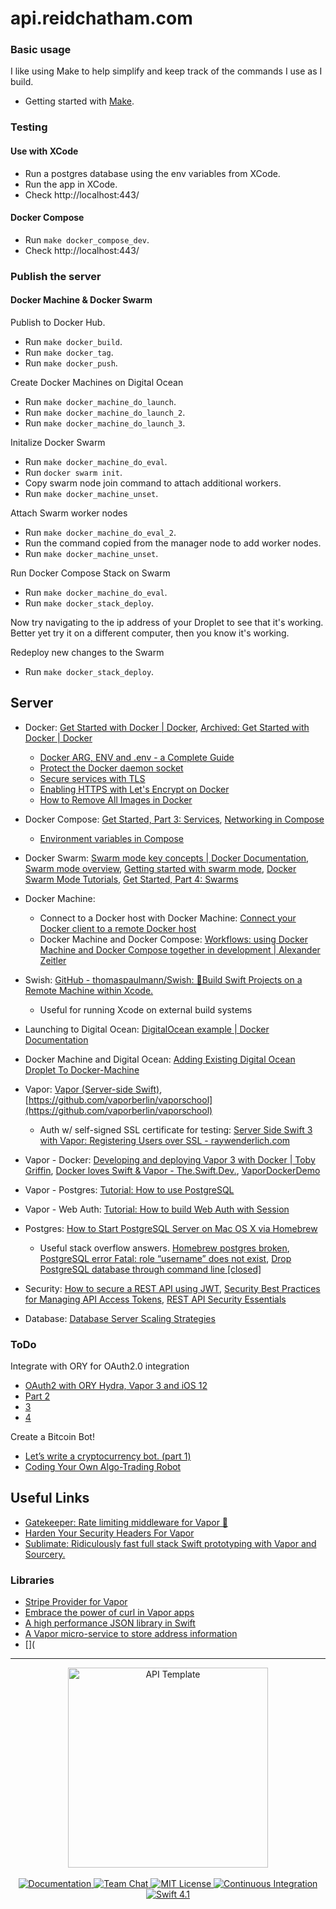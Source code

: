 # api.reidchatham.com

### Basic usage

I like using Make to help simplify and keep track of the commands I use as I build.
- Getting started with [Make](https://www.cs.oberlin.edu/~kuperman/help/make.html).

### Testing

#### Use with XCode

- Run a postgres database using the env variables from XCode.
- Run the app in XCode.
- Check http://localhost:443/

#### Docker Compose

- Run `make docker_compose_dev`.
- Check http://localhost:443/

### Publish the server

#### Docker Machine & Docker Swarm

Publish to Docker Hub.
- Run `make docker_build`.
- Run `make docker_tag`.
- Run `make docker_push`.

Create Docker Machines on Digital Ocean
- Run `make docker_machine_do_launch`.
- Run `make docker_machine_do_launch_2`.
- Run `make docker_machine_do_launch_3`.

Initalize Docker Swarm
- Run `make docker_machine_do_eval`.
- Run `docker swarm init`.
- Copy swarm node join command to attach additional workers.
- Run `make docker_machine_unset`.

Attach Swarm worker nodes
- Run `make docker_machine_do_eval_2`.
- Run the command copied from the manager node to add worker nodes.
- Run `make docker_machine_unset`.

Run Docker Compose Stack on Swarm
- Run `make docker_machine_do_eval`.
- Run `make docker_stack_deploy`.

Now try navigating to the ip address of your Droplet to see that it's working. Better yet try it on a different computer, then you know it's working.

Redeploy new changes to the Swarm
- Run `make docker_stack_deploy`.


## Server
- Docker: [Get Started with Docker | Docker](https://www.docker.com/get-started), [Archived: Get Started with Docker | Docker](https://github.com/rchatham/docker.github.io/tree/master/get-started)
	* [Docker ARG, ENV and .env - a Complete Guide](https://vsupalov.com/docker-arg-env-variable-guide/)
	* [Protect the Docker daemon socket](https://docs.docker.com/engine/security/https/)
	* [Secure services with TLS](https://docs.docker.com/ee/ucp/interlock/usage/tls/)
	* [Enabling HTTPS with Let's Encrypt on Docker](https://medium.com/bros/enabling-https-with-lets-encrypt-over-docker-9cad06bdb82b)
	* [How to Remove All Images in Docker](https://www.hostinger.com/tutorials/docker-remove-all-images-tutorial/#Using-Docker-Remove-Images)

- Docker Compose: [Get Started, Part 3: Services](https://github.com/rchatham/docker.github.io/blob/master/get-started/part3.md), [Networking in Compose](https://docs.docker.com/compose/networking/)
	* [Environment variables in Compose](https://docs.docker.com/compose/environment-variables/)

- Docker Swarm: [Swarm mode key concepts | Docker Documentation](https://docs.docker.com/engine/swarm/key-concepts/), [Swarm mode overview](https://docs.docker.com/engine/swarm/#swarm-mode-cli-commands), [Getting started with swarm mode](https://docs.docker.com/engine/swarm/swarm-tutorial/), [Docker Swarm Mode Tutorials](https://github.com/docker/labs/tree/master/swarm-mode), [Get Started, Part 4: Swarms](https://docs.docker.com/v17.09/get-started/part4/)

- Docker Machine:
	* Connect to a Docker host with Docker Machine: [Connect your Docker client to a remote Docker host](https://www.kevinkuszyk.com/2016/11/28/connect-your-docker-client-to-a-remote-docker-host/)
	* Docker Machine and Docker Compose: [Workflows: using Docker Machine and Docker Compose together in development | Alexander Zeitler](https://alexanderzeitler.com/articles/docker-machine-and-docker-compose-developer-workflows/)

- Swish: [GitHub - thomaspaulmann/Swish: 👷Build Swift Projects on a Remote Machine within Xcode.](https://github.com/thomaspaulmann/Swish)
	* Useful for running Xcode on external build systems

- Launching to Digital Ocean: [DigitalOcean example | Docker Documentation](https://docs.docker.com/machine/examples/ocean/)

- Docker Machine and Digital Ocean: [Adding Existing Digital Ocean Droplet To Docker-Machine](https://medium.com/rayn-studios/adding-existing-digital-ocean-droplet-to-docker-machine-93dfb28e1d96)

- Vapor: [Vapor (Server-side Swift)](https://vapor.codes), [https://github.com/vaporberlin/vaporschool](https://github.com/vaporberlin/vaporschool)
	* Auth w/ self-signed SSL certificate for testing: [Server Side Swift 3 with Vapor: Registering Users over SSL - raywenderlich.com](https://www.youtube.com/watch?v=mAiZTB-ZEDY)

- Vapor - Docker: [Developing and deploying Vapor 3 with Docker | Toby Griffin](https://tobygriffin.dev/2018/05/14/developing-deploying-vapor-docker.html), [Docker loves Swift & Vapor - The.Swift.Dev.](https://theswiftdev.com/2018/11/15/docker-loves-swift-and-vapor/), [VaporDockerDemo](https://github.com/tylermilner/VaporDockerDemo)

- Vapor - Postgres: [Tutorial: How to use PostgreSQL](https://medium.com/@martinlasek/tutorial-how-to-use-postgresql-efb62a434cc5)

- Vapor - Web Auth: [Tutorial: How to build Web Auth with Session](https://medium.com/@martinlasek/tutorial-how-to-build-web-auth-with-session-f9f64ba49830)

- Postgres: [How to Start PostgreSQL Server on Mac OS X via Homebrew](https://chartio.com/resources/tutorials/how-to-start-postgresql-server-on-mac-os-x/)
	* Useful stack overflow answers. [Homebrew postgres broken](https://stackoverflow.com/questions/27700596/homebrew-postgres-broken), [PostgreSQL error Fatal: role “username” does not exist](https://stackoverflow.com/questions/28276706/postgresql-error-fatal-role-username-does-not-exist), [Drop PostgreSQL database through command line [closed]](https://stackoverflow.com/questions/7073773/drop-postgresql-database-through-command-line)

- Security: [How to secure a REST API using JWT](https://blog.logrocket.com/how-to-secure-a-rest-api-using-jwt-7efd83e71432/), [Security Best Practices for Managing API Access Tokens](https://dzone.com/articles/security-best-practices-for-managing-api-access-to), [REST API Security Essentials](https://restfulapi.net/security-essentials/)

- Database: [Database Server Scaling Strategies](https://realscale.cloud66.com/database-server-scaling-strategies/)

### ToDo
Integrate with ORY for OAuth2.0 integration
- [OAuth2 with ORY Hydra, Vapor 3 and iOS 12](https://medium.com/12plus1/oauth2-with-ory-hydra-vapor-3-and-ios-12-ca0e61c28f5a)
- [Part 2](https://medium.com/12plus1/oauth2-implementation-with-ory-hydra-vapor-3-and-ios-12-d1fe688a5479)
- [3](https://medium.com/12plus1/oauth2-implementation-with-ory-hydra-vapor-3-and-ios-12-8a98d1451caf)
- [4](https://medium.com/12plus1/oauth2-implementation-with-ory-hydra-vapor-3-and-ios-12-dc765f2b5d68)

Create a Bitcoin Bot!
- [Let’s write a cryptocurrency bot. (part 1)](https://medium.com/@joeldg/an-advanced-tutorial-a-new-crypto-currency-trading-bot-boilerplate-framework-e777733607ae)
- [Coding Your Own Algo-Trading Robot](https://www.investopedia.com/articles/active-trading/081315/how-code-your-own-algo-trading-robot.asp)

## Useful Links
- [Gatekeeper: Rate limiting middleware for Vapor 👮](https://github.com/nodes-vapor/gatekeeper)
- [Harden Your Security Headers For Vapor](https://github.com/brokenhandsio/VaporSecurityHeaders)
- [Sublimate: Ridiculously fast full stack Swift prototyping with Vapor and Sourcery.](https://github.com/gabrielepalma/sublimate)

### Libraries
- [Stripe Provider for Vapor](https://github.com/vapor-community/stripe-provider)
- [Embrace the power of curl in Vapor apps](https://github.com/vzsg/Curly)
- [A high performance JSON library in Swift](https://github.com/Ikiga/IkigaJSON)
- [A Vapor micro-service to store address information](https://github.com/Ikiga/IkigaJSON)
- [](

---
<p align="center">
    <img src="https://user-images.githubusercontent.com/1342803/36623515-7293b4ec-18d3-11e8-85ab-4e2f8fb38fbd.png" width="320" alt="API Template">
    <br>
    <br>
    <a href="http://docs.vapor.codes/3.0/">
        <img src="http://img.shields.io/badge/read_the-docs-2196f3.svg" alt="Documentation">
    </a>
    <a href="https://discord.gg/vapor">
        <img src="https://img.shields.io/discord/431917998102675485.svg" alt="Team Chat">
    </a>
    <a href="LICENSE">
        <img src="http://img.shields.io/badge/license-MIT-brightgreen.svg" alt="MIT License">
    </a>
    <a href="https://circleci.com/gh/vapor/api-template">
        <img src="https://circleci.com/gh/vapor/api-template.svg?style=shield" alt="Continuous Integration">
    </a>
    <a href="https://swift.org">
        <img src="http://img.shields.io/badge/swift-4.1-brightgreen.svg" alt="Swift 4.1">
    </a>
</p>
